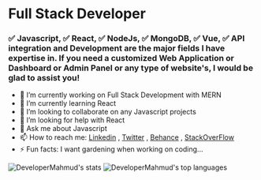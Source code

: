 # Full Stack Developer
### ✅ Javascript, ✅ React,  ✅ NodeJs,  ✅ MongoDB,   ✅ Vue, ✅ API integration and Development are the major fields I have expertise in. If you need a customized Web Application or Dashboard or Admin Panel or any type of website's, I would be glad to assist you!

- 🔭 I’m currently working on Full Stack Development with MERN
- 🌱 I’m currently learning React
- 👯 I’m looking to collaborate on any Javascript projects
- 🤔 I’m looking for help with React
- 💬 Ask me about  Javascript
- 📫 How to reach me: [Linkedin](https://www.linkedin.com/in/dev-mahmudul-hassan/) , [Twitter](https://twitter.com/DeveloperMahmud) , [Behance](https://www.behance.net/mrepte700d7cd) , [StackOverFlow](https://stackoverflow.com/users/14132809/developer-mahmud)
- ⚡ Fun facts: I want gardening when working on coding...


![DeveloperMahmud's stats][DeveloperMahmud-readme-stats] ![DeveloperMahmud's top languages][nb-top-langs2]    

[DeveloperMahmud-readme-stats]: https://gh.tutorialfeed.com/api?username=DeveloperMahmud&hide_rank=false&show_icons=true&border_radius=12&disable_animations=true&hide_rank=true&count_private=true&hide_title=true&hide=issues&lineheight=0.8&line_height=24&theme=ayu-mirage&icon_color=fcf5a4

[nb-top-langs2]: https://gh.tutorialfeed.com/api/top-langs/?username=DeveloperMahmud&langs_count=6&card_width=417&border_radius=12&hide_title=true&hide_repos=vapesurplus&layout=compact&theme=ayu-mirage&icon_color=fcf5a4
